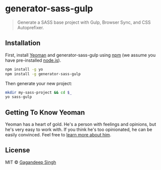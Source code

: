 # generator-sass-gulp
> Generate a SASS base project with Gulp, Browser Sync, and CSS Autoprefixer.

## Installation

First, install [Yeoman](http://yeoman.io) and generator-sass-gulp using [npm](https://www.npmjs.com/) (we assume you have pre-installed [node.js](https://nodejs.org/)).

```bash
npm install -g yo
npm install -g generator-sass-gulp
```

Then generate your new project:

```bash
mkdir my-sass-project && cd $_
yo sass-gulp
```

## Getting To Know Yeoman

Yeoman has a heart of gold. He&#39;s a person with feelings and opinions, but he&#39;s very easy to work with. If you think he&#39;s too opinionated, he can be easily convinced. Feel free to [learn more about him](http://yeoman.io/).

## License

MIT © [Gagandeep Singh]()

[npm-image]: https://badge.fury.io/js/generator-sass-gulp.svg
[npm-url]: https://npmjs.org/package/generator-sass-gulp
[travis-image]: https://travis-ci.org/osahan/generator-sass-gulp.svg?branch=master
[travis-url]: https://travis-ci.org/osahan/generator-sass-gulp
[daviddm-image]: https://david-dm.org/osahan/generator-sass-gulp.svg?theme=shields.io
[daviddm-url]: https://david-dm.org/osahan/generator-sass-gulp
[coveralls-image]: https://coveralls.io/repos/osahan/generator-sass-gulp/badge.svg
[coveralls-url]: https://coveralls.io/r/osahan/generator-sass-gulp
